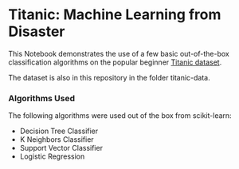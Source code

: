 # Titanic: Machine Learning from Disaster

This Notebook demonstrates the use of a few basic out-of-the-box classification algorithms on the popular beginner [Titanic dataset](https://www.kaggle.com/c/titanic/data).

The dataset is also in this repository in the folder titanic-data.

### Algorithms Used

The following algorithms were used out of the box from scikit-learn:

- Decision Tree Classifier
- K Neighbors Classifier
- Support Vector Classifier
- Logistic Regression

